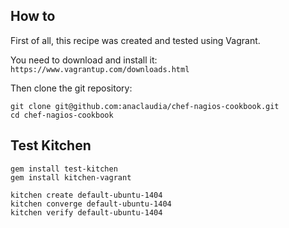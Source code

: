 ## How to

First of all, this recipe was created and tested using Vagrant.

You need to download and install it:
```https://www.vagrantup.com/downloads.html```

Then clone the git repository:
```
git clone git@github.com:anaclaudia/chef-nagios-cookbook.git
cd chef-nagios-cookbook
``` 

## Test Kitchen

```
gem install test-kitchen
gem install kitchen-vagrant

kitchen create default-ubuntu-1404
kitchen converge default-ubuntu-1404
kitchen verify default-ubuntu-1404
```
